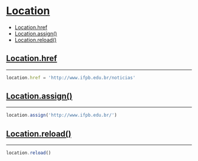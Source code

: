 # [Location](https://developer.mozilla.org/en-US/docs/Web/API/Location)

* [Location.href](#locationhref)
* [Location.assign()](#locationassign)
* [Location.reload()](#locationreload)

## [Location.href](https://developer.mozilla.org/en-US/docs/Web/API/Location/href)
---

```js
location.href = 'http://www.ifpb.edu.br/noticias'
```

## [Location.assign()](https://developer.mozilla.org/en-US/docs/Web/API/Location/assign)
---

```js
location.assign('http://www.ifpb.edu.br/')
```

## [Location.reload()](https://developer.mozilla.org/en-US/docs/Web/API/Location/reload)
---

```js
location.reload()
```

